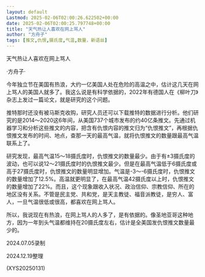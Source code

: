 ```yaml
---
layout: default
Lastmod: 2025-02-06T02:00:26.622502+00:00
date: 2025-02-06T02:00:25.797748+00:00
title: "天气热让人喜欢在网上骂人"
author: "方舟子"
tags: [推文,仇恨,摄氏度,气温,数量，新语丝]
---
```


天气热让人喜欢在网上骂人

·方舟子·

今年独立节在美国有热浪，大约一亿美国人处在危险的高温之中，估计这几天在网上骂人的美国人就多了。我这么说是有科学依据的，2022年有德国人在《柳叶刀》杂志上发过一篇论文，就是研究的这个问题。

推特那时还没有被马斯克收购，研究人员还可以下载推特的数据进行分析。他们研究的是2014～2020这6年间，从美国737个城市发布的约40亿条推文。先通过机器学习和分析这些推文的内容，把含有仇恨内容的推文归为“仇恨推文”，再根据仇恨推文发布的时间、地点，查那一天的最高气温，就将仇恨推文的数量跟最高气温联系上了。

研究发现，最高气温15～18摄氏度时，仇恨推文的数量最少。由于有±3摄氏度的波动，也可以说12～21摄氏度时的仇恨推文最少。但是在最高气温低于6摄氏度或高于27摄氏度时，仇恨推文的数量明显增加。气温是-3～-6摄氏度时，仇恨推文的数量增加了12.5%。高温就更明显了，在最高气温42摄氏度以上时，仇恨推文的数量增加了22%。而且，这个现象跟收入状况、政治信仰、宗教信仰、所在的地区没有关系。不管是民主党、共和党，是天主教徒、福音派教徒，是穷人、富人，一旦气温很低或很高，都喜欢在网上骂人。

所以，我说现在有热浪，在网上骂人的人多了，是有依据的。像圣地亚哥这种地方，因为一年到头气温都维持在20摄氏度左右，估计是全美国发仇恨推文数量最少的。

2024.07.05录制

2024.12.19整理

(XYS20250131)

